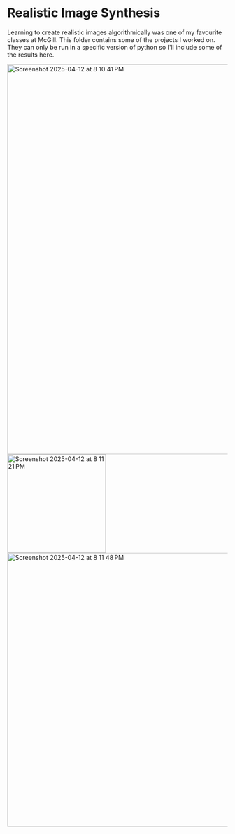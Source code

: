 # Realistic Image Synthesis

Learning to create realistic images algorithmically was one of my favourite classes at McGill. This folder contains some of the projects I worked on. They can only be run in a specific version of python so I'll include some of the results here. 

<img width="890" alt="Screenshot 2025-04-12 at 8 10 41 PM" src="https://github.com/user-attachments/assets/f3d8b654-e1e4-45f7-a254-676b2323bb16" />
<img width="225" alt="Screenshot 2025-04-12 at 8 11 21 PM" src="https://github.com/user-attachments/assets/da465365-0b6d-4834-8754-3c964e378ae0" />

<img width="625" alt="Screenshot 2025-04-12 at 8 11 48 PM" src="https://github.com/user-attachments/assets/ecf18c44-f192-4c46-ac81-103a3b3254d1" />
